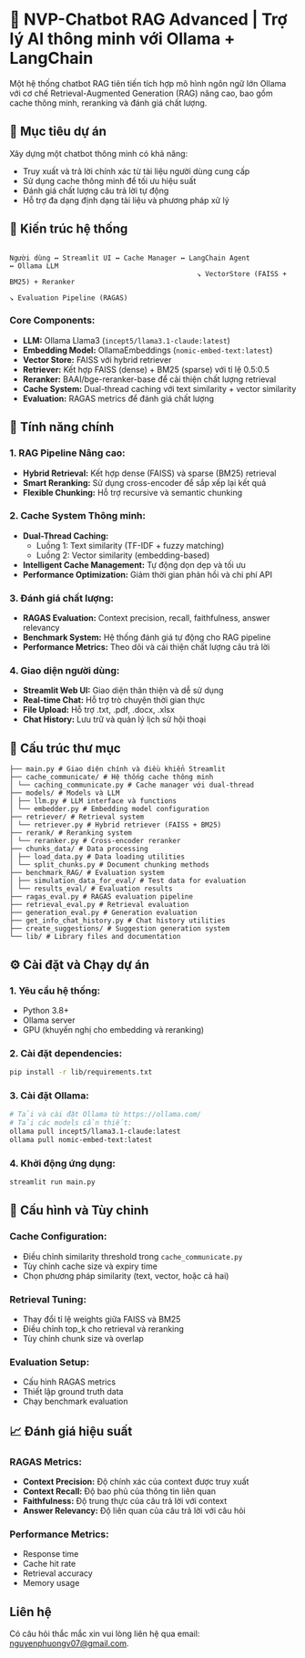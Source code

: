 # 💬 NVP-Chatbot RAG Advanced | Trợ lý AI thông minh với Ollama + LangChain

Một hệ thống chatbot RAG tiên tiến tích hợp mô hình ngôn ngữ lớn Ollama với cơ chế Retrieval-Augmented Generation (RAG) nâng cao, bao gồm cache thông minh, reranking và đánh giá chất lượng.

## 🎯 Mục tiêu dự án

Xây dựng một chatbot thông minh có khả năng:
- Truy xuất và trả lời chính xác từ tài liệu người dùng cung cấp
- Sử dụng cache thông minh để tối ưu hiệu suất
- Đánh giá chất lượng câu trả lời tự động
- Hỗ trợ đa dạng định dạng tài liệu và phương pháp xử lý


## 🧠 Kiến trúc hệ thống
```

Người dùng ↔️ Streamlit UI ↔️ Cache Manager ↔️ LangChain Agent                       ↔️ Ollama LLM
                                              ↘️ VectorStore (FAISS + BM25) + Reranker

↘️ Evaluation Pipeline (RAGAS)
```

### **Core Components:**
- **LLM:** Ollama Llama3 (`incept5/llama3.1-claude:latest`)
- **Embedding Model:** OllamaEmbeddings (`nomic-embed-text:latest`)
- **Vector Store:** FAISS với hybrid retriever
- **Retriever:** Kết hợp FAISS (dense) + BM25 (sparse) với tỉ lệ 0.5:0.5
- **Reranker:** BAAI/bge-reranker-base để cải thiện chất lượng retrieval
- **Cache System:** Dual-thread caching với text similarity + vector similarity
- **Evaluation:** RAGAS metrics để đánh giá chất lượng

## 🚀 Tính năng chính

### **1. RAG Pipeline Nâng cao:**
- **Hybrid Retrieval:** Kết hợp dense (FAISS) và sparse (BM25) retrieval
- **Smart Reranking:** Sử dụng cross-encoder để sắp xếp lại kết quả
- **Flexible Chunking:** Hỗ trợ recursive và semantic chunking

### **2. Cache System Thông minh:**
- **Dual-Thread Caching:** 
  - Luồng 1: Text similarity (TF-IDF + fuzzy matching)
  - Luồng 2: Vector similarity (embedding-based)
- **Intelligent Cache Management:** Tự động dọn dẹp và tối ưu
- **Performance Optimization:** Giảm thời gian phản hồi và chi phí API

### **3. Đánh giá chất lượng:**
- **RAGAS Evaluation:** Context precision, recall, faithfulness, answer relevancy
- **Benchmark System:** Hệ thống đánh giá tự động cho RAG pipeline
- **Performance Metrics:** Theo dõi và cải thiện chất lượng câu trả lời

### **4. Giao diện người dùng:**
- **Streamlit Web UI:** Giao diện thân thiện và dễ sử dụng
- **Real-time Chat:** Hỗ trợ trò chuyện thời gian thực
- **File Upload:** Hỗ trợ .txt, .pdf, .docx, .xlsx
- **Chat History:** Lưu trữ và quản lý lịch sử hội thoại

## 🧱 Cấu trúc thư mục
```
├── main.py # Giao diện chính và điều khiển Streamlit
├── cache_communicate/ # Hệ thống cache thông minh
│ └── caching_communicate.py # Cache manager với dual-thread
├── models/ # Models và LLM
│ ├── llm.py # LLM interface và functions
│ └── embedder.py # Embedding model configuration
├── retriever/ # Retrieval system
│ └── retriever.py # Hybrid retriever (FAISS + BM25)
├── rerank/ # Reranking system
│ └── reranker.py # Cross-encoder reranker
├── chunks_data/ # Data processing
│ ├── load_data.py # Data loading utilities
│ └── split_chunks.py # Document chunking methods
├── benchmark_RAG/ # Evaluation system
│ ├── simulation_data_for_eval/ # Test data for evaluation
│ └── results_eval/ # Evaluation results
├── ragas_eval.py # RAGAS evaluation pipeline
├── retrieval_eval.py # Retrieval evaluation
├── generation_eval.py # Generation evaluation
├── get_info_chat_history.py # Chat history utilities
├── create_suggestions/ # Suggestion generation system
└── lib/ # Library files and documentation
```

## ⚙️ Cài đặt và Chạy dự án

### **1. Yêu cầu hệ thống:**
- Python 3.8+
- Ollama server
- GPU (khuyến nghị cho embedding và reranking)

### **2. Cài đặt dependencies:**
```bash
pip install -r lib/requirements.txt
```

### **3. Cài đặt Ollama:**
```bash
# Tải và cài đặt Ollama từ https://ollama.com/
# Tải các models cần thiết:
ollama pull incept5/llama3.1-claude:latest
ollama pull nomic-embed-text:latest
```

### **4. Khởi động ứng dụng:**
```bash
streamlit run main.py
```

## 🔧 Cấu hình và Tùy chỉnh

### **Cache Configuration:**
- Điều chỉnh similarity threshold trong `cache_communicate.py`
- Tùy chỉnh cache size và expiry time
- Chọn phương pháp similarity (text, vector, hoặc cả hai)

### **Retrieval Tuning:**
- Thay đổi tỉ lệ weights giữa FAISS và BM25
- Điều chỉnh top_k cho retrieval và reranking
- Tùy chỉnh chunk size và overlap

### **Evaluation Setup:**
- Cấu hình RAGAS metrics
- Thiết lập ground truth data
- Chạy benchmark evaluation

## 📈 Đánh giá hiệu suất

### **RAGAS Metrics:**
- **Context Precision:** Độ chính xác của context được truy xuất
- **Context Recall:** Độ bao phủ của thông tin liên quan
- **Faithfulness:** Độ trung thực của câu trả lời với context
- **Answer Relevancy:** Độ liên quan của câu trả lời với câu hỏi

### **Performance Metrics:**
- Response time
- Cache hit rate
- Retrieval accuracy
- Memory usage


## Liên hệ
Có câu hỏi thắc mắc xin vui lòng liên hệ qua email: nguyenphuongv07@gmail.com.
